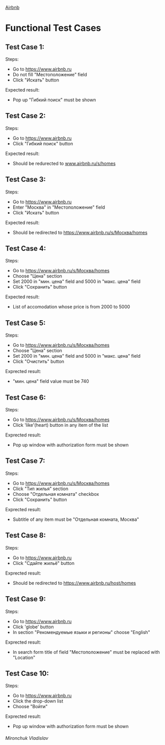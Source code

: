 [Airbnb](https://www.airbnb.ru)
# Functional Test Cases 


## Test Case 1: 
  Steps:  
   - Go to https://www.airbnb.ru  
   - Do not fill "Местоположение" field   
   - Click "Искать" button  
   
 Expected result:  
   - Pop up "Гибкий поиск" must be shown 
 
## Test Case 2:   
  Steps:  
   - Go to https://www.airbnb.ru  
   - Click "Гибкий поиск" button  
  
  Expected result:  
   - Should be redurected to www.airbnb.ru/s/homes   
    
## Test Case 3:   
  Steps:  
   - Go to https://www.airbnb.ru  
   - Enter "Москва" in "Местоположение" field
   - Click "Искать" button  
  
  Expected result:  
   - Should be redirected to https://www.airbnb.ru/s/Москва/homes  
    
## Test Case 4: 
  Steps:  
   - Go to https://www.airbnb.ru/s/Москва/homes     
   - Choose "Цена" section 
   - Set 2000 in "мин. цена" field and 5000 in "макс. цена" field  
   - Click "Сохранить" button  
   
  Expected result:  
   - List of accomodation whose price is from 2000 to 5000
    
## Test Case 5:   
  Steps:  
   - Go to https://www.airbnb.ru/s/Москва/homes   
   - Choose "Цена" section  
   - Set 2000 in "мин. цена" field and 5000 in "макс. цена" field  
   - Click "Очистить" button   
  
  Exprected result:   
   - "мин. цена" field value must be 740
      
## Test Case 6:   
  Steps:  
   - Go to https://www.airbnb.ru/s/Москва/homes   
   - Click 'like'(heart) button in any item of the list  
  
  Exprected result: 
   - Pop up window with authorization form must be shown
      
## Test Case 7:   
  Steps:  
   - Go to https://www.airbnb.ru/s/Москва/homes   
   - Click "Тип жилья" section  
   - Choose "Отдельная комната" checkbox  
   - Click "Сохранить" button  
  
  Exprected result:   
   - Subtitle of any item must be "Отдельная комната, Москва"
      
## Test Case 8:   
  Steps:  
   - Go to https://www.airbnb.ru  
   - Click "Сдайте жильё" button  
  
  Exprected result: 
   - Should be redirected to https://www.airbnb.ru/host/homes   
     
## Test Case 9:   
  Steps:  
   - Go to https://www.airbnb.ru  
   - Click 'globe' button  
   - In section "Рекомендуемые языки и регионы" choose "English"
  
  Exprected result:   
   - In search form title of field "Местоположение" must be replaced with "Location"
     
## Test Case 10:   
  Steps:  
   - Go to https://www.airbnb.ru  
   - Click the drop-down list  
   - Choose "Войти"   
  
  Exprected result:   
   - Pop up window with authorization form must be shown
      

###### Mironchuk Vladislav
